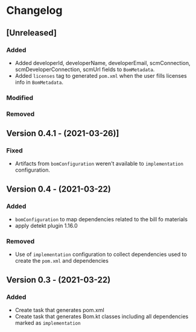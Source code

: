 # Changelog

## [Unreleased]
### Added
- Added developerId, developerName, developerEmail, scmConnection, scmDeveloperConnection, scmUrl fields to `BomMetadata`.
- Added `licenses` tag to generated `pom.xml` when the user fills licenses info in `BomMetadata`.

### Modified
### Removed

## Version 0.4.1 - (2021-03-26)]
### Fixed
- Artifacts from `bomConfiguration` weren't available to `implementation` configuration.

## Version 0.4 - (2021-03-22)
### Added
- `bomConfiguration` to map dependencies related to the bill fo materials
- apply detekt plugin 1.16.0

### Removed
- Use of `implementation` configuration to collect dependencies used to create the `pom.xml` and dependencies

## Version 0.3 - (2021-03-22)
### Added
- Create task that generates pom.xml
- Create task that generates Bom.kt classes including all dependencies marked as `implementation`
